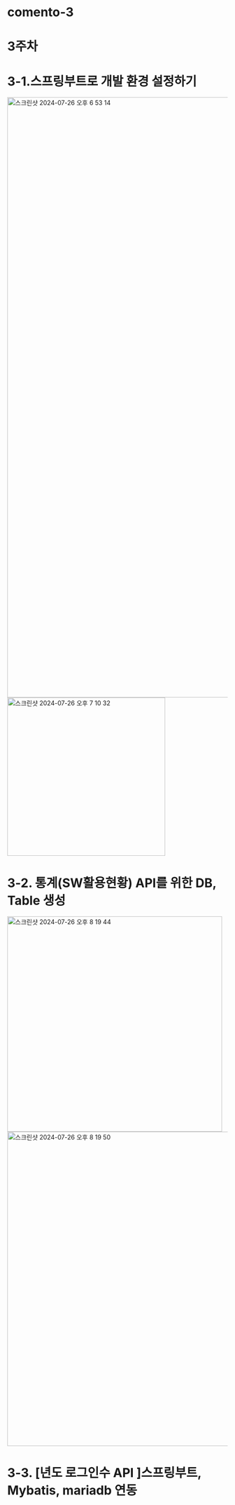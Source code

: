 # comento-3
# 3주차

# 3-1.스프링부트로 개발 환경 설정하기

<img width="1369" alt="스크린샷 2024-07-26 오후 6 53 14" src="https://github.com/user-attachments/assets/3b5a263b-7626-4143-9eb3-ad6f5141b1e6">

<img width="361" alt="스크린샷 2024-07-26 오후 7 10 32" src="https://github.com/user-attachments/assets/85879b2e-abdd-4bfc-b240-089fbbba8802">


# 3-2. 통계(SW활용현황) API를 위한 DB, Table 생성

<img width="491" alt="스크린샷 2024-07-26 오후 8 19 44" src="https://github.com/user-attachments/assets/ed85c23b-ed6f-4935-a1dc-908531ea0df4">

<img width="717" alt="스크린샷 2024-07-26 오후 8 19 50" src="https://github.com/user-attachments/assets/b6d86c4e-21a1-45d2-8e14-a3d9be05c79e">

# 3-3. [년도 로그인수 API ]스프링부트, Mybatis, mariadb 연동

